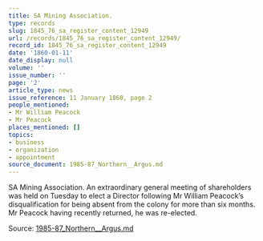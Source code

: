 ```yaml
---
title: SA Mining Association.
type: records
slug: 1845_76_sa_register_content_12949
url: /records/1845_76_sa_register_content_12949/
record_id: 1845_76_sa_register_content_12949
date: '1860-01-11'
date_display: null
volume: ''
issue_number: ''
page: '2'
article_type: news
issue_reference: 11 January 1860, page 2
people_mentioned:
- Mr William Peacock
- Mr Peacock
places_mentioned: []
topics:
- business
- organization
- appointment
source_document: 1985-87_Northern__Argus.md
---
```


SA Mining Association.  An extraordinary general meeting of shareholders was held on Tuesday to elect a Director following Mr William Peacock’s disqualification for being absent from the colony for more than six months.  Mr Peacock having recently returned, he was re-elected.

Source: [1985-87_Northern__Argus.md](/downloads/markdown/1985-87_Northern__Argus.md)
